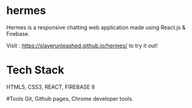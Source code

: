 # hermes
Hermes is a responsive chatting web application made using React.js &amp; Firebase.

Visit : https://slayerunleashed.github.io/hermes/ to try it out!

# Tech Stack
HTML5, CSS3, REACT, FIREBASE 9

#Tools
Git, Github pages, Chrome developer tools.
